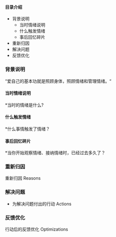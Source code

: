 #### 目录介绍
- 背景说明
    - 当时情绪说明
    - 什么触发情绪
    - 事后回忆碎片
- 重新归因
- 解决问题
- 反馈优化


### 背景说明
“爱自己的基本功就是照顾身体，照顾情绪和管理情绪。“

#### 当时情绪说明
*当时的情绪是什么?

#### 什么触发情绪
*什么事情触发了情绪？

#### 事后回忆碎片
*当你开始观察情绪、接纳情绪时，已经过去多久了？



### 重新归因
重新归因  Reasons
 

### 解决问题
- 为解决问题付出的行动  Actions
 


### 反馈优化
行动后的反馈优化  Optimizations
 
 
  
